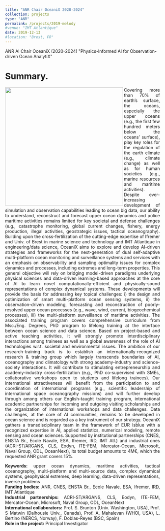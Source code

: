 ```yaml
---
title: "ANR Chair OceaniX 2020-2024"
collection: projects
type: "ANR"
permalink: /projects/2019-melody
#venue: "IMT Atlantique"
date: 2019-12-13
#location: "Brest, FR"
---
```


ANR AI Chair OceaniX (2020-2024) "Physics-Informed AI for Observation-driven Ocean AnalytiX"

Summary. 
======
<div style="text-align: justify"> 
  <img src="https://www.imt-atlantique.fr/sites/default/files/rfablet/flyer_OceaniX.jpeg" width="384" align ="left">

Covering more than 70% of earth’s surface, the oceans, especially the upper oceans (e.g., the first few hundred meters below the oceans’ surface), play key roles for the regulation of the earth climate (e.g., climate change) as well as for human societies (e.g., marine resources and maritime activities). Despite ever-increasing development of simulation and observation capabilities leading to ocean big data, our ability to understand, reconstruct and forecast upper ocean dynamics and police maritime activities remains limited for key societal and defense challenges (e.g., catastrophe monitoring, global current changes, fishery, energy production, illegal activities, geostrategic issues, tactical oceanography).
Building upon the cross-fertilization of the cutting-edge expertise of Ifremer and Univ. of Brest in marine science and technology and IMT Atlantique in engineering/data science, OceaniX aims to explore and develop AI-driven strategies and frameworks for the next-generation of dual self-adaptive multi-platform ocean monitoring and surveillance systems and services with an emphasis on observability and sampling optimality issues for complex dynamics and processes, including extremes and long-term properties. This general objective will rely on bridging model-driven paradigms underlying physical sciences and data-driven learning-based approaches at the core of AI to learn novel computationally-efficient and physically-sound representations of complex dynamical systems. These developments will provide the basis for addressing key topical challenges: i) the design and optimization of smart multi-platform ocean sensing systems, ii) the observation-driven modeling, forecasting and reconstruction of poorly-resolved upper ocean processes (e.g., wave, wind, current, biogeochemical processes), iii) the multi-platform surveillance of maritime activities. The associated training program covers comprehensive curriculum from Msc./Eng. Degrees, PhD program to lifelong training at the interface between ocean science and data science. Based on project-based and active teaching activities, it will strongly promote interdisciplinary interactions among trainees as well as a global awareness of the role of AI technologies w.r.t. societal and environmental issues. 
The ambition of our research-training track is to establish an internationally-recognized research & training group which largely transcends boundaries of AI, oceanography and climatology with strong academy-industry and science-society interactions. It will contribute to stimulating entrepreneurship and academy-industry cross-fertilization (e.g., PhD co-supervised with SMEs, collaborative workshops open to students and lifelong trainees). Our international attractiveness will benefit from the participation to and coordination of international programs (e.g., scientific leadership of international space oceanography missions) and will further develop through among others our English-taught training program, international academic partnerships for incoming and outgoing visiting scholarships and the organization of international workshops and data challenges. Data challenges, at the core of AI communities, remains to be developed in ocean science and is regarded as a key instrument of our strategy.
OceaniX gathers a transdisciplinary team in the framework of EUR Isblue with a recognized expertise in AI, applied statistics, numerical modeling, remote sensing and ocean sciences. Supported by institutional partnerships (CNES, ENSTA Br., Ecole Navale, ESA, Ifremer, IRD, IMT Atl.) and industrial ones (ACRI-ST/ARGANS, CLS, Eodyn, ITE-FEM, Mercator-Ocean, Microsoft, Naval Group, ODL, OceanNext), its total budget amounts to 4M€, which the requested ANR grant covers 15%.

<div style="text-align: justify">
<strong>Keywords:</strong> upper ocean dynamics, maritime activities, tactical oceanography, multi-platform and multi-source data, complex dynamical systems, geophysical extremes, deep learning, data-driven representations, inverse problems
</div>


<div style="text-align: justify">
<strong> Funding bodies:</strong>  ANR, CNES, ENSTA Br., Ecole Navale, ESA, Ifremer, IRD, IMT Atlantique
</div>

<div style="text-align: justify">
<strong> Industrial partnerships:</strong>  ACRI-ST/ARGANS, CLS, Eodyn, ITE-FEM, Mercator-Ocean, Microsoft, Naval Group, ODL, OceanNext
</div>

<div style="text-align: justify">
<strong> International collaborators:</strong>  Prof. S. Brunton (Univ. Washington, USA), Prof. S Matwin (Dalhousie Univ., Canada), Prof. A. Mahalevan (WHOI, USA), L. Bertino (NERCS, Norway), F. Doblas-Reyes (BSC, Spain)
</div>

<div style="text-align: justify">
<strong> Role in the project:</strong>  Principal Investigator
</div>

